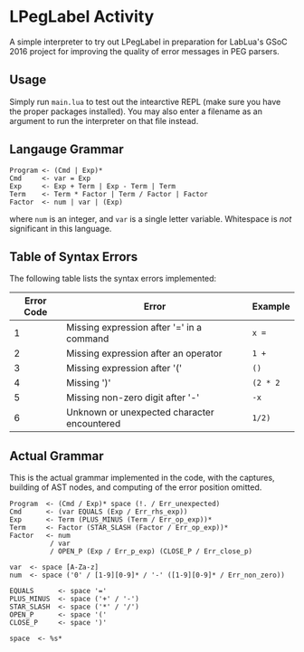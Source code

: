 # LPegLabel Activity
A simple interpreter to try out LPegLabel in preparation for LabLua's
GSoC 2016 project for improving the quality of error messages in PEG parsers.

## Usage
Simply run `main.lua` to test out the intearctive REPL (make sure you have
the proper packages installed). You may also enter a filename as an argument
to run the interpreter on that file instead.

## Langauge Grammar
    Program <- (Cmd | Exp)*
    Cmd     <- var = Exp
    Exp     <- Exp + Term | Exp - Term | Term
    Term    <- Term * Factor | Term / Factor | Factor
    Factor  <- num | var | (Exp)

where `num` is an integer, and `var` is a single letter variable.
Whitespace is *not* significant in this language.

## Table of Syntax Errors
The following table lists the syntax errors implemented:

| Error Code | Error                                       | Example  |
| ---------- | ------------------------------------------- | -------- |
| 1          | Missing expression after '=' in a command   | `x =`    |
| 2          | Missing expression after an operator        | `1 +`    |
| 3          | Missing expression after '('                | `()`     |
| 4          | Missing ')'                                 | `(2 * 2` |
| 5          | Missing non-zero digit after '-'            | `-x`     |
| 6          | Unknown or unexpected character encountered | `1/2)`   |

## Actual Grammar
This is the actual grammar implemented in the code, with the captures, 
building of AST nodes, and computing of the error position omitted.

    Program  <- (Cmd / Exp)* space (!. / Err_unexpected)
    Cmd      <- (var EQUALS (Exp / Err_rhs_exp))
    Exp      <- Term (PLUS_MINUS (Term / Err_op_exp))*
    Term     <- Factor (STAR_SLASH (Factor / Err_op_exp))*
    Factor   <- num
              / var
              / OPEN_P (Exp / Err_p_exp) (CLOSE_P / Err_close_p)

    var  <- space [A-Za-z]
    num  <- space ('0' / [1-9][0-9]* / '-' ([1-9][0-9]* / Err_non_zero))
  
    EQUALS      <- space '='
    PLUS_MINUS  <- space ('+' / '-')
    STAR_SLASH  <- space ('*' / '/')
    OPEN_P      <- space '('
    CLOSE_P     <- space ')'
  
    space  <- %s*
